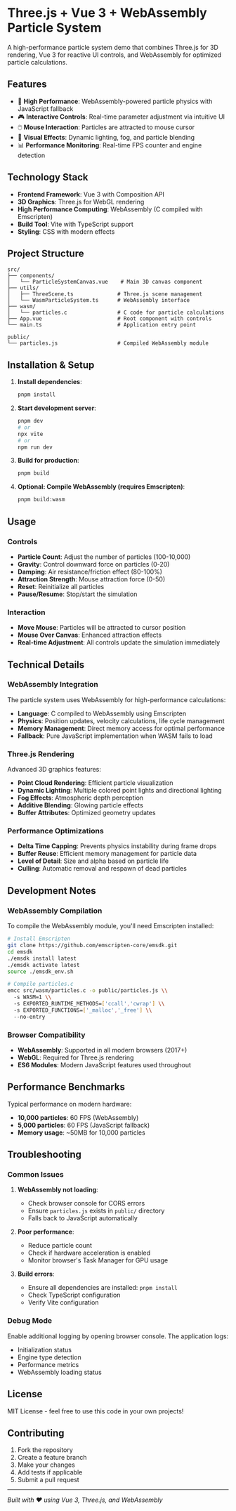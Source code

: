 # Three.js + Vue 3 + WebAssembly Particle System

A high-performance particle system demo that combines Three.js for 3D rendering, Vue 3 for reactive UI controls, and WebAssembly for optimized particle calculations.

## Features

- 🚀 **High Performance**: WebAssembly-powered particle physics with JavaScript fallback
- 🎮 **Interactive Controls**: Real-time parameter adjustment via intuitive UI
- 🖱️ **Mouse Interaction**: Particles are attracted to mouse cursor
- 🎨 **Visual Effects**: Dynamic lighting, fog, and particle blending
- 📊 **Performance Monitoring**: Real-time FPS counter and engine detection

## Technology Stack

- **Frontend Framework**: Vue 3 with Composition API
- **3D Graphics**: Three.js for WebGL rendering
- **High Performance Computing**: WebAssembly (C compiled with Emscripten)
- **Build Tool**: Vite with TypeScript support
- **Styling**: CSS with modern effects

## Project Structure

```
src/
├── components/
│   └── ParticleSystemCanvas.vue    # Main 3D canvas component
├── utils/
│   ├── ThreeScene.ts              # Three.js scene management
│   └── WasmParticleSystem.ts      # WebAssembly interface
├── wasm/
│   └── particles.c                # C code for particle calculations
├── App.vue                        # Root component with controls
└── main.ts                        # Application entry point

public/
└── particles.js                   # Compiled WebAssembly module
```

## Installation & Setup

1. **Install dependencies**:
   ```bash
   pnpm install
   ```

2. **Start development server**:
   ```bash
   pnpm dev
   # or
   npx vite
   # or 
   npm run dev
   ```

3. **Build for production**:
   ```bash
   pnpm build
   ```

4. **Optional: Compile WebAssembly (requires Emscripten)**:
   ```bash
   pnpm build:wasm
   ```

## Usage

### Controls

- **Particle Count**: Adjust the number of particles (100-10,000)
- **Gravity**: Control downward force on particles (0-20)
- **Damping**: Air resistance/friction effect (80-100%)
- **Attraction Strength**: Mouse attraction force (0-50)
- **Reset**: Reinitialize all particles
- **Pause/Resume**: Stop/start the simulation

### Interaction

- **Move Mouse**: Particles will be attracted to cursor position
- **Mouse Over Canvas**: Enhanced attraction effects
- **Real-time Adjustment**: All controls update the simulation immediately

## Technical Details

### WebAssembly Integration

The particle system uses WebAssembly for high-performance calculations:

- **Language**: C compiled to WebAssembly using Emscripten
- **Physics**: Position updates, velocity calculations, life cycle management
- **Memory Management**: Direct memory access for optimal performance
- **Fallback**: Pure JavaScript implementation when WASM fails to load

### Three.js Rendering

Advanced 3D graphics features:

- **Point Cloud Rendering**: Efficient particle visualization
- **Dynamic Lighting**: Multiple colored point lights and directional lighting
- **Fog Effects**: Atmospheric depth perception
- **Additive Blending**: Glowing particle effects
- **Buffer Attributes**: Optimized geometry updates

### Performance Optimizations

- **Delta Time Capping**: Prevents physics instability during frame drops
- **Buffer Reuse**: Efficient memory management for particle data
- **Level of Detail**: Size and alpha based on particle life
- **Culling**: Automatic removal and respawn of dead particles

## Development Notes

### WebAssembly Compilation

To compile the WebAssembly module, you'll need Emscripten installed:

```bash
# Install Emscripten
git clone https://github.com/emscripten-core/emsdk.git
cd emsdk
./emsdk install latest
./emsdk activate latest
source ./emsdk_env.sh

# Compile particles.c
emcc src/wasm/particles.c -o public/particles.js \\
  -s WASM=1 \\
  -s EXPORTED_RUNTIME_METHODS=['ccall','cwrap'] \\
  -s EXPORTED_FUNCTIONS=['_malloc','_free'] \\
  --no-entry
```

### Browser Compatibility

- **WebAssembly**: Supported in all modern browsers (2017+)
- **WebGL**: Required for Three.js rendering
- **ES6 Modules**: Modern JavaScript features used throughout

## Performance Benchmarks

Typical performance on modern hardware:

- **10,000 particles**: 60 FPS (WebAssembly)
- **5,000 particles**: 60 FPS (JavaScript fallback)
- **Memory usage**: ~50MB for 10,000 particles

## Troubleshooting

### Common Issues

1. **WebAssembly not loading**: 
   - Check browser console for CORS errors
   - Ensure `particles.js` exists in `public/` directory
   - Falls back to JavaScript automatically

2. **Poor performance**:
   - Reduce particle count
   - Check if hardware acceleration is enabled
   - Monitor browser's Task Manager for GPU usage

3. **Build errors**:
   - Ensure all dependencies are installed: `pnpm install`
   - Check TypeScript configuration
   - Verify Vite configuration

### Debug Mode

Enable additional logging by opening browser console. The application logs:
- Initialization status
- Engine type detection
- Performance metrics
- WebAssembly loading status

## License

MIT License - feel free to use this code in your own projects!

## Contributing

1. Fork the repository
2. Create a feature branch
3. Make your changes
4. Add tests if applicable
5. Submit a pull request

---

*Built with ❤️ using Vue 3, Three.js, and WebAssembly*